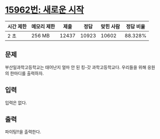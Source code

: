 # [15962번: 새로운 시작](https://www.acmicpc.net/problem/15962)

| 시간 제한 | 메모리 제한 | 제출 | 정답 | 맞힌 사람 | 정답 비율 |
| --- | --- | --- | --- | --- | --- |
| 2 초 | 256 MB | 12437 | 10923 | 10602 | 88.328% |

## 문제

부산일과학고등학교는 태어난지 얼마 안 된 킹-갓 과학고등학교다. 우리들을 위해 응원의 한마디를 출력하자.

## 입력

입력은 없다.

## 출력

파이팅!!을 출력한다.
